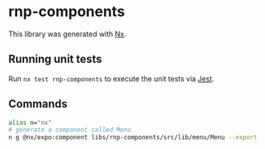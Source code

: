 # rnp-components

This library was generated with [Nx](https://nx.dev).

## Running unit tests

Run `nx test rnp-components` to execute the unit tests via [Jest](https://jestjs.io).

## Commands

```sh
alias n="nx"
# generate a component called Menu
n g @nx/expo:component libs/rnp-components/src/lib/menu/Menu --export
```
